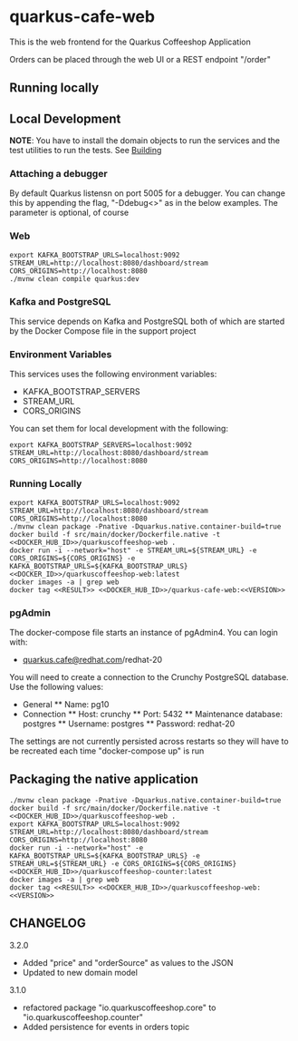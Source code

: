 # quarkus-cafe-web

This is the web frontend for the Quarkus Coffeeshop Application

Orders can be placed through the web UI or a REST endpoint "/order"

## Running locally

## Local Development

__NOTE__: You have to install the domain objects to run the services and the test utilities to run the tests.  See [Building](building) 

### Attaching a debugger

By default Quarkus listensn on port 5005 for a debugger.  You can change this by appending the flag, "-Ddebug<<PORT NUMBER>>" as in the below examples.  The parameter is optional, of course

### Web
```shell script
export KAFKA_BOOTSTRAP_URLS=localhost:9092 STREAM_URL=http://localhost:8080/dashboard/stream CORS_ORIGINS=http://localhost:8080
./mvnw clean compile quarkus:dev
```

### Kafka and PostgreSQL
This service depends on Kafka and PostgreSQL both of which are started by the Docker Compose file in the support project

### Environment Variables

This services uses the following environment variables:
* KAFKA_BOOTSTRAP_SERVERS
* STREAM_URL
* CORS_ORIGINS

You can set them for local development with the following:

```shell script
export KAFKA_BOOTSTRAP_SERVERS=localhost:9092 STREAM_URL=http://localhost:8080/dashboard/stream CORS_ORIGINS=http://localhost:8080
```

### Running Locally
```shell
export KAFKA_BOOTSTRAP_URLS=localhost:9092 STREAM_URL=http://localhost:8080/dashboard/stream CORS_ORIGINS=http://localhost:8080
./mvnw clean package -Pnative -Dquarkus.native.container-build=true
docker build -f src/main/docker/Dockerfile.native -t <<DOCKER_HUB_ID>>/quarkuscoffeeshop-web .
docker run -i --network="host" -e STREAM_URL=${STREAM_URL} -e CORS_ORIGINS=${CORS_ORIGINS} -e KAFKA_BOOTSTRAP_URLS=${KAFKA_BOOTSTRAP_URLS} <<DOCKER_ID>>/quarkuscoffeeshop-web:latest
docker images -a | grep web
docker tag <<RESULT>> <<DOCKER_HUB_ID>>/quarkus-cafe-web:<<VERSION>>
```

### pgAdmin

The docker-compose file starts an instance of pgAdmin4.  You can login with:
* quarkus.cafe@redhat.com/redhat-20

You will need to create a connection to the Crunchy PostgreSQL database.  Use the following values:
* General 
** Name: pg10
* Connection
** Host: crunchy
** Port: 5432
** Maintenance database: postgres
** Username: postgres
** Password: redhat-20

The settings are not currently persisted across restarts so they will have to be recreated each time "docker-compose up" is run

## Packaging the native application

```shell
./mvnw clean package -Pnative -Dquarkus.native.container-build=true
docker build -f src/main/docker/Dockerfile.native -t <<DOCKER_HUB_ID>>/quarkuscoffeeshop-web .
export KAFKA_BOOTSTRAP_URLS=localhost:9092 STREAM_URL=http://localhost:8080/dashboard/stream CORS_ORIGINS=http://localhost:8080
docker run -i --network="host" -e KAFKA_BOOTSTRAP_URLS=${KAFKA_BOOTSTRAP_URLS} -e STREAM_URL=${STREAM_URL} -e CORS_ORIGINS=${CORS_ORIGINS} <<DOCKER_HUB_ID>>/quarkuscoffeeshop-counter:latest
docker images -a | grep web
docker tag <<RESULT>> <<DOCKER_HUB_ID>>/quarkuscoffeeshop-web:<<VERSION>>
```
## CHANGELOG

3.2.0
* Added "price" and "orderSource" as values to the JSON
* Updated to new domain model

3.1.0
* refactored package "io.quarkuscoffeeshop.core" to "io.quarkuscoffeeshop.counter"
* Added persistence for events in orders topic


